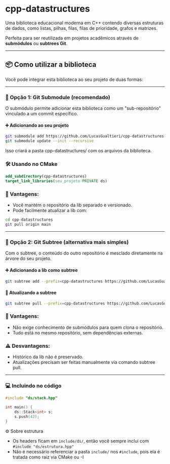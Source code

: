 # cpp-datastructures

Uma biblioteca educacional moderna em C++ contendo diversas estruturas de dados, como listas, pilhas, filas, filas de prioridade, grafos e matrizes.

Perfeita para ser reutilizada em projetos acadêmicos através de **submódulos** ou **subtrees Git**.

---

## 📦 Como utilizar a biblioteca

Você pode integrar esta biblioteca ao seu projeto de duas formas:

---

### 🔗 Opção 1: Git Submodule (recomendado)

O submódulo permite adicionar esta biblioteca como um "sub-repositório" vinculado a um commit específico.

#### ➕ Adicionando ao seu projeto

```bash
git submodule add https://github.com/LucasGualtieri/cpp-datastructures
git submodule update --init --recursive
```

Isso criará a pasta cpp-datastructures/ com os arquivos da biblioteca.

### 🛠️ Usando no CMake

```cmake
add_subdirectory(cpp-datastructures)
target_link_libraries(seu_projeto PRIVATE ds)
```

### 🧠 Vantagens:
- Você mantém o repositório da lib separado e versionado.
- Pode facilmente atualizar a lib com:

```bash
cd cpp-datastructures
git pull origin main
```

---

### 🌳 Opção 2: Git Subtree (alternativa mais simples)
Com o subtree, o conteúdo do outro repositório é mesclado diretamente na árvore do seu projeto.

#### ➕ Adicionando a lib como subtree

```bash
git subtree add --prefix=cpp-datastructures https://github.com/LucasGualtieri/cpp-datastructures main --squash
```

#### 🔄 Atualizando a subtree
```bash
git subtree pull --prefix=cpp-datastructures https://github.com/LucasGualtieri/cpp-datastructures main --squash
```

### 🧠 Vantagens:
- Não exige conhecimento de submódulos para quem clona o repositório.
- Tudo está no mesmo repositório, sem dependências externas.

### ⚠️ Desvantagens:
- Histórico da lib não é preservado.
- Atualizações precisam ser feitas manualmente via comando subtree pull.

---

### 💻 Incluindo no código
```cpp
#include "ds/stack.hpp"

int main() {
    ds::Stack<int> s;
    s.push(42);
}
```

⚙️ Sobre estrutura
- Os headers ficam em ``include/ds/``, então você sempre inclui com ``#include "ds/estrutura.hpp"``
- Não é necessário referenciar a pasta ``include/`` nos ``#include``, pois ela é tratada como raiz via CMake ou -I
